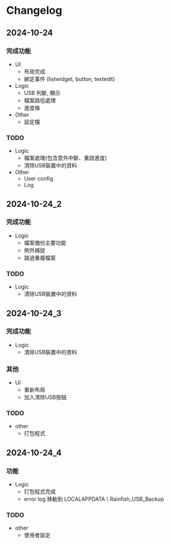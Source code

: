 # Changelog
## 2024-10-24
### 完成功能
- UI
    - 布局完成
    - 綁定事件 (listwidget, button, textedit)
- Logic
    - USB 判斷, 顯示
    - 檔案路徑處理
    - 進度條
- Other
    - 設定檔

### TODO
- Logic
    - 檔案處理(包含意外中斷、重啟進度)
    - 清除USB裝置中的資料
- Other
    - User config
    - Log

## 2024-10-24_2
### 完成功能
- Logic
    - 檔案備份主要功能
    - 例外捕捉
    - 跳過重複檔案
### TODO
- Logic
    - 清除USB裝置中的資料

## 2024-10-24_3
### 完成功能
- Logic
    - 清除USB裝置中的資料
### 其他
- UI
    - 重新布局
    - 加入清除USB按鈕
### TODO
- other
    - 打包程式
## 2024-10-24_4
### 功能
- Logic
    - 打包程式完成
    - error log 移動到 LOCALAPPDATA \ Rainfish_USB_Backup
### TODO
- other
    - 使用者設定